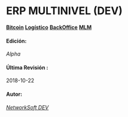 ERP MULTINIVEL (DEV)
=
**[Bitcoin](https://www.google.com/search?q=blockchain)**
**[Logístico](https://www.google.com/search?q=sistema%20pos)** 
**[BackOffice](https://www.google.com/search?q=oficina%20virtual)** 
**[MLM](https://www.google.com/search?q=network%20marketing)**

#### Edición: 
_Alpha_

#### Última Revisión : 
2018-10-22
 
#### Autor:
 _[NetworkSoft DEV](http://network-soft.com)_